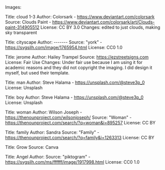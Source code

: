 Images:

Title: cloud 1-3
	Author: Colorsark - https://www.deviantart.com/colorsark
	Source: Clouds Paint - https://www.deviantart.com/colorsark/art/Clouds-paint-314905512
	License: CC BY 3.0
	Changes: edited to just clouds, making sky transparent

Title: cityscape
	Author: -------
	Source: "york" - https://svgsilh.com/image/1765954.html
	License: CC0 1.0

Title: jerome
	Author: Hailey Trampel
	Source: https://ezstreetsigns.com
	License: Fair Use
	Changes: Under fair use because I am using it for academic reasons and they did not copyright the imaging. I did design it myself, but used their template.


Title: man
	Author: Steve Halama - https://unsplash.com/@steve3p_0
	License: Unsplash


Title: boy
	Author: Steve Halama - https://unsplash.com/@steve3p_0
	License: Unsplash 

Title: woman
	Author: Wilson Joseph - https://thenounproject.com/wilsonjoseph/
	Source: "Woman" - https://thenounproject.com/search/?q=woman&i=895257
	License: CC BY

Title: family
	Author: Sandra
	Source: "Family" - https://thenounproject.com/search/?q=family&i=1263313
	License: CC BY

Title: Grow
	Source: Canva


Title: Angel
	Author: 
	Source: "piktogram" - https://svgsilh.com/ms/ffffff/image/1917998.html
	License: CC0 1.0